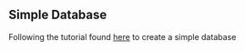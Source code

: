 ## Simple Database

Following the tutorial found [here](https://cstack.github.io/db_tutorial/) to create a simple database